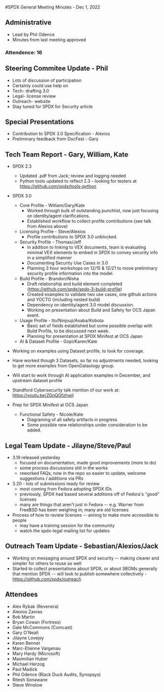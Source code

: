 #SPDX General Meeting Minutes - Dec 1, 2022

## Administrative
* Lead by Phil Odence
* Minutes from last meeting approved

### Attendence: 16

## Steering Commitee Update - Phil
* Lots of discussion of participation
* Certainly could use help on 
* Tech- drafting 3.0
* Legal- license review
* Outreach- website
* Stay tuned for SPDX for Security article

## Special Presentations 
* Contribution to SPDX 3.0 Specification - Alexios
* Preliminary feedback from DocFest - Gary

## Tech Team Report - Gary, William, Kate

* SPDX 2.3
  * Updated .pdf from Jack;  review and logging needed
  * Python tools updated to reflect 2.3 - looking for testers at https://github.com/spdx/tools-python

* SPDX 3.0 
  * Core Profile - William/Gary/Kate
    * Worked through bulk of outstanding punchlist, now just focusing on identity/agent clarifications.
    * Established workflow to collect profile contributions (see talk from Alexios above)
  * Licensing Profile - Steve/Alexios
    * Profile contributions to SPDX 3.0 unblocked. 
  * Security Profile - Thomas/Jeff
    *  In addition to linking to VEX documents, team is evaluating minimal VEX elements to embed in SPDX to convey security info in a simplified manner
    * Documenting Security Use Cases in 3.0
    * Planning 3 hour workshops on 12/15 & 12/21 to move preliminary security profile information into the model.
  * Build Profile - Brandon/Nisha
    * Draft relationship and build element completed (https://github.com/spdx/spdx-3-build-profile)
    * Created examples to validate two use cases, one github actions and YOCTO (including nested build)
    * Dependency on identity/agent 3.0 model discussion.
    * Working on presentation about Build and Safety for OCS Japan event. 
  * Usage Profile - Ito/Ninjouji/Asaba/Kobota
     * Basic set of fields established but some possible overlap with Build Profile, to be discussed next week. 
     * Planning for presentation at SPDX Minifest at OCS Japan
  * AI & Dataset Profile - Gopi/Karen/Kate
* Working on examples using Dataset profile, to look for coverage.
* Have worked though 3 Datasets, so far no adjustments needed, looking to get more examples from OpenDataology group.
* Will start to work through AI application examples in December, and upstream dataset profile
* Standford Cybersecurity talk mention of our work at:  https://youtu.be/ZGnQGfzhwjI
* Prep for SPDX Minifest at OCS Japan
  * Functional Safety - Nicole/Kate
     * Diagraming of all safety artifacts in progress
     * Some possible new relationships under consideration to be added.
     
## Legal Team Update - Jilayne/Steve/Paul
* 3.19 released yesterday
  * focused on documentation, made good improvements (more to do)
  * some process discussions still in the works
  * reworked FAQs, now in the repo so easier to update, welcome suggestions / additions via PRs
* 3.20 - lots of submissions ready for review
  * most coming from Fedora adopting SPDX IDs
  * previously, SPDX had based several additions off of Fedora's "good" licenses
  * many are things that aren't just in Fedora -- e.g. Warner from FreeBSD has been weighing in; many are old licenses
* Process of how to review licenses -- aiming to make more accessible to people
  * may have a training session for the community
  * watch the spdx-legal mailing list for updates

## Outreach Team Update - Sebastian/Alexios/Jack
* Working on messaging around SPDX and security -- making clearer and simpler for others to reuse as well
* Started to collect presentations about SPDX, or about SBOMs generally that mention SPDX -- will look to publish somewhere collectively - https://github.com/spdx/outreach

        
## Attendees
* Alex Rybak (Revenera)
* Alexios Zavras
* Bob Martin
* Bryan Cowan (Fortress)
* Gale McCommons (Comcast)
* Gary O'Neall
* Jilayne Lovejoy
* Karen Bennet
* Marc-Etienne Vargenau
* Mary Hardy (Microsoft)
* Maximilian Huber
* Michael Herzog
* Paul Madick
* Phil Odence (Black Duck Audits, Synopsys)
* Ritesh Sonawane
* Steve Winslow
